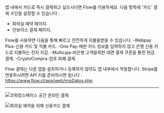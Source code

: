 앱 내에서 카드로 즉시 결제하고 싶으시다면 Flow를 이용하세요. 다음 항목에 '카드' 결제 수단을 설정할 수 있습니다 :
- 회의실 예약 페이지.
- 인보이스 결제 페이지.

Flow를 사용하면 다음을 통해 빠르고 안전하게 지불을받을 수 있습니다.
-Webpay Plus-신용 카드 및 직불 카드.
-One Pay-매번 카드 정보를 입력하지 않고 은행 신용 카드로 지불하는 전자 지갑.
-Multicaja-비은행 고객을위한 대면 결제 쿠폰을 통한 현금 결제.
-CryptoCompra-암호 화폐 결제.

Flow 결제는 다른 앱을 설치하거나 등록하지 않아도 앱 내부에서 작동합니다. Stripe를 연동하시려면 API 키를 준비하시면 됩니다 : https://www.flow.cl/app/web/misDatos.php

---

![코워킹스페이스 공간 온라인 결제](https://s3.ap-northeast-2.amazonaws.com/marketing.feature.andcards.com/stripe-payment-method.png)

![회의실 예약을 위해 신용카드 결제](https://s3.ap-northeast-2.amazonaws.com/marketing.feature.andcards.com/flow-payment-method.png)
